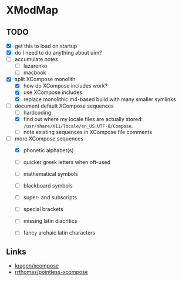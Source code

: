 # XModMap

## TODO

* [x] get this to load on startup
* [x] do I need to do anything about uim?
* [ ] accumulate notes
    * [ ] lazarenko
    * [ ] macbook
* [x] split XCompose monolith
    * [x] how do XCompose includes work?
    * [x] use XCompose includes
    * [x] replace monolithic m4-based build with many smaller symlinks
* [ ] document default XCompose sequences
    * [ ] hardcoding
    * [x] find out where my locale files are actually stored: `/usr/share/X11/locale/en_US.UTF-8/Compose`.
    * [ ] note existing sequences in XCompose file comments
* [ ] more XCompose sequences
    * [x] phonetic alphabet(s)
    * [ ] quicker greek letters when oft-used
    * [ ] mathematical symbols
    * [ ] blackboard symbols
    * [ ] super- and subscripts
    * [ ] special brackets
    * [ ] missing latin diacritics
    * [ ] fancy archaic latin characters



## Links

  * [kragen/xcompose](https://github.com/kragen/xcompose)
  * [rrthomas/pointless-xcompose](https://github.com/rrthomas/pointless-xcompose/)
